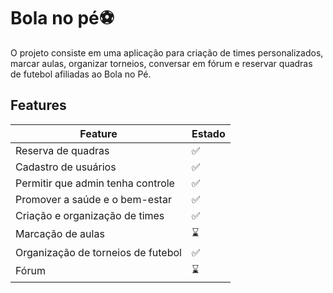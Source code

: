 # Bola no pé⚽

O projeto consiste em uma aplicação para criação de times personalizados, marcar aulas, organizar torneios, conversar em fórum e reservar quadras de futebol afiliadas ao Bola no Pé.

## Features

| Feature                            | Estado |
| ---------------------------------- | ------ |
| Reserva de quadras                 | ✅     |
| Cadastro de usuários               | ✅     |
| Permitir que admin tenha controle  | ✅     |
| Promover a saúde e o bem-estar     | ✅     |
| Criação e organização de times     | ✅     |
| Marcação de aulas                  | ⌛     |
| Organização de torneios de futebol | ✅     |
| Fórum                              | ⌛     |
